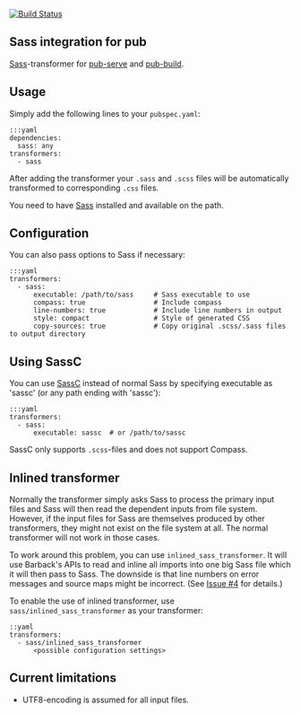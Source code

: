 [![Build Status](https://drone.io/bitbucket.org/evidentsolutions/dart-sass/status.png)](https://drone.io/bitbucket.org/evidentsolutions/dart-sass/latest)

## Sass integration for pub

[Sass](http://sass-lang.com/)-transformer for [pub-serve](http://pub.dartlang.org/doc/pub-serve.html) and
[pub-build](http://pub.dartlang.org/doc/pub-build.html).

## Usage

Simply add the following lines to your `pubspec.yaml`:

    :::yaml
    dependencies:
      sass: any
    transformers:
      - sass

After adding the transformer your `.sass` and `.scss` files will be automatically transformed to
corresponding `.css` files.

You need to have [Sass](http://sass-lang.com/) installed and available on the path.

## Configuration

You can also pass options to Sass if necessary:

    :::yaml
    transformers:
      - sass:
          executable: /path/to/sass     # Sass executable to use
          compass: true                 # Include compass
          line-numbers: true            # Include line numbers in output
          style: compact                # Style of generated CSS
          copy-sources: true            # Copy original .scss/.sass files to output directory

## Using SassC

You can use [SassC](https://github.com/hcatlin/sassc) instead of normal Sass by specifying executable
as 'sassc' (or any path ending with 'sassc'):

    :::yaml
    transformers:
      - sass:
          executable: sassc  # or /path/to/sassc

SassC only supports `.scss`-files and does not support Compass.

## Inlined transformer

Normally the transformer simply asks Sass to process the primary input files and Sass will then
read the dependent inputs from file system. However, if the input files for Sass are themselves
produced by other transformers, they might not exist on the file system at all. The normal
transformer will not work in those cases.

To work around this problem, you can use `inlined_sass_transformer`. It will use Barback's APIs
to read and inline all imports into one big Sass file which it will then pass to Sass. 
The downside  is that line numbers on error messages and source maps might be incorrect. (See 
[Issue #4](https://bitbucket.org/evidentsolutions/dart-sass/issue/4/support-transformations-to-imported-sass) 
for details.)

To enable the use of inlined transformer, use `sass/inlined_sass_transformer` as your transformer:

    ::yaml
    transformers:
      - sass/inlined_sass_transformer
          <possible configuration settings>

## Current limitations

- UTF8-encoding is assumed for all input files.
